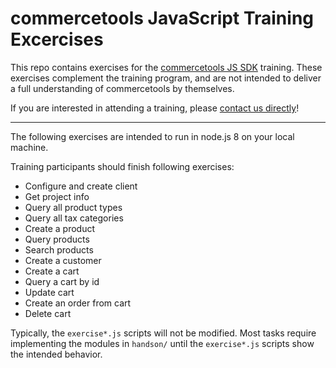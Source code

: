 # commercetools JavaScript Training Excercises

This repo contains exercises for the [commercetools JS SDK](https://github.com/commercetools/nodejs) training. These exercises complement the training program, and are not intended to deliver a full understanding of commercetools by themselves.

If you are interested in attending a training, please [contact us directly](https://ok.commercetools.com/training-offering)!

--------

The following exercises are intended to run in node.js 8 on your local machine. 

Training participants should finish following exercises:
- Configure and create client
- Get project info
- Query all product types
- Query all tax categories
- Create a product
- Query products
- Search products
- Create a customer
- Create a cart
- Query a cart by id
- Update cart
- Create an order from cart
- Delete cart

Typically, the `exercise*.js` scripts will not be modified. Most tasks require implementing the modules in `handson/` until the `exercise*.js` scripts show the intended behavior.
